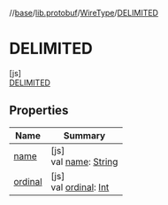 //[base](../../../../index.md)/[lib.protobuf](../../index.md)/[WireType](../index.md)/[DELIMITED](index.md)

# DELIMITED

[js]\
[DELIMITED](index.md)

## Properties

| Name | Summary |
|---|---|
| [name](../-f-i-x-e-d32/index.md#-372974862%2FProperties%2F-431612152) | [js]<br>val [name](../-f-i-x-e-d32/index.md#-372974862%2FProperties%2F-431612152): [String](https://kotlinlang.org/api/latest/jvm/stdlib/kotlin/-string/index.html) |
| [ordinal](../-f-i-x-e-d32/index.md#-739389684%2FProperties%2F-431612152) | [js]<br>val [ordinal](../-f-i-x-e-d32/index.md#-739389684%2FProperties%2F-431612152): [Int](https://kotlinlang.org/api/latest/jvm/stdlib/kotlin/-int/index.html) |
